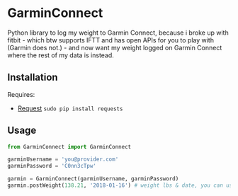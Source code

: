 GarminConnect
========

Python library to log my weight to Garmin Connect, because i broke up with fitbit - which btw supports IFTT and has open APIs for you to play with (Garmin does not.) - and now want my weight logged on Garmin Connect where the rest of my data is instead.

Installation
------------

Requires: 

* [Request](http://docs.python-requests.org/en/master/) `sudo pip install requests`

Usage
------------

```python
from GarminConnect import GarminConnect

garminUsername = 'you@provider.com'
garminPassword = 'C0nn3cTpw'

garmin = GarminConnect(garminUsername, garminPassword)
garmin.postWeight(138.21, '2018-01-16') # weight lbs & date, you can use time.strftime('%Y-%m-%d') for today's date.
```

